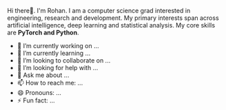 <!--
**ShadmanRohan/ShadmanRohan** is a ✨ _special_ ✨ repository because its `README.md` (this file) appears on your GitHub profile.
-->
Hi there👋. I'm Rohan. I am a computer science grad interested in engineering, research and development. My primary interests span across artificial intelligence, deep learning and statistical analysis. My core skills are **PyTorch and Python**.


- 🔭 I’m currently working on ...
- 🌱 I’m currently learning ...
- 👯 I’m looking to collaborate on ...
- 🤔 I’m looking for help with ...
- 💬 Ask me about ...
- 📫 How to reach me: ...
- 😄 Pronouns: ...
- ⚡ Fun fact: ...

